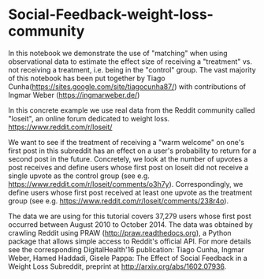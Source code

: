 # Social-Feedback-weight-loss-community

In this notebook we demonstrate the use of "matching" when using observational data to estimate the effect size of receiving a "treatment" vs. not receiving a treatment, i.e. being in the "control" group. The vast majority of this notebook has been put together by Tiago Cunha(https://sites.google.com/site/tiagocunha87/) with contributions of Ingmar Weber (https://ingmarweber.de/)

In this concrete example we use real data from the Reddit community called "loseit", an online forum dedicated to weight loss. https://www.reddit.com/r/loseit/

We want to see if the treatment of receiving a "warm welcome" on one's first post in this subreddit has an effect on a user's probability to return for a second post in the future. Concretely, we look at the number of upvotes a post receives and define users whose first post on loseit did not receive a single upvote as the control group (see e.g. https://www.reddit.com/r/loseit/comments/o3h7y). Correspondingly, we define users whose first post received at least one upvote as the treatment group (see e.g. https://www.reddit.com/r/loseit/comments/238r4o).

The data we are using for this tutorial covers 37,279 users whose first post occurred between August 2010 to October 2014. The data was obtained by crawling Reddit using PRAW (http://praw.readthedocs.org), a Python package that allows simple access to Reddit's official API. For more details see the corresponding DigitalHealth'16 publication: Tiago Cunha, Ingmar Weber, Hamed Haddadi, Gisele Pappa: The Effect of Social Feedback in a Weight Loss Subreddit, preprint at http://arxiv.org/abs/1602.07936.
